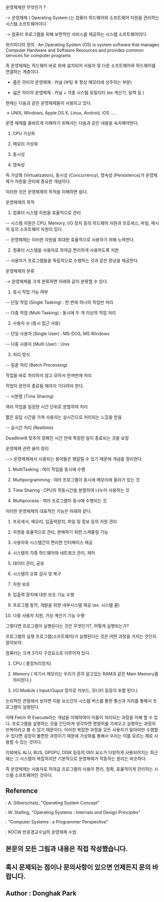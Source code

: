 운영체제란 무엇인가 ?

-> 운영체제 ( Operating System )는 컴퓨터 하드웨어와 소프트웨어 자원을 관리하는 시스템 소프트웨어이다.

-> 컴퓨터 프로그램을 위해 보편적인 서비스를 제공하는 시스템 소프트웨어이다.

위키피디아 정의 : An Operating System (OS) is system software that manages Computer Hardware and Software Resources and provides common services for computer programs

즉 운영체제는 하드웨어 바로 위에 설치되어 사용자 및 다른 소프트웨어와 하드웨어를 연결하는 계층이다.

- 좁은 의미의 운영체제 : 커널 (부팅 후 항상 메모리에 상주하는 부분)

- 넓은 의미의 운영체제 : 커널 + 각종 시스템 유틸리티 (ex 계산기, 달력 등 )

현재는 다음과 같은 운영체제들이 사용되고 있다.

-> UNIX, Windows, Apple OS X, Linux, Android, iOS .....

운영 체제를 올바르게 이해하기 위해서는 다음과 같은 내용을 숙지해야한다.

1. CPU 가상화

2. 메모리 가상화

3. 동시성

4. 영속성

즉 가상화 (Virtualization), 동시성 (Concurrency), 영속성 (Persistence)가 운영체제가 자원을 관리에 중요한 개념이다.

이러한 것은 운영체제의 목적을 이해하면 쉽다.

운영체제의 목적

1. 컴퓨터 시스템 자원을 효율적으로 관리

-- 시스템 자원은 CPU, Memory, I/O 장치 등의 하드웨어 자원과 프로세스, 파일, 메시지 등의 소프트웨어 자원이 있다.

-- 운영체제는 이러한 자원을 최대한 효율적으로 사용하기 위해 노력한다.

2. 컴퓨터 시스템을 사용자로 하여금 편리하게 사용하도록 지원

-- 사용자가 프로그램들을 독립적으로 수행하는 것과 같은 환상을 제공한다.

운영체제의 분류

-> 운영체제를 크게 분류하면 아래와 같이 분류할 수 있다.

1. 동시 작업 가능 여부

-- 단일 작업 (Single Tasking) : 한 번에 하나의 작업만 처리

-- 다중 작업 (Multi Tasking) : 동시에 두 개 이상의 작업 처리

2. 사용자 수 (동시 접근 사용)

-- 단일 사용자 (Single User) : MS-DOS, MS Windows

-- 다중 사용자 (Multi User) : Unix

3. 처리 방식

-- 일괄 처리 (Batch Processing)

작업을 바로 처리하지 않고 모아서 한꺼번에 처리

작업이 완전히 종료될 때까지 기다려야 한다.

-- 시분할 (Time Sharing)

여러 작업을 일정한 시간 단위로 분할하여 처리

짧은 응답 시간을 가져 사용자는 실시간으로 처리되는 느낌을 받음

-- 실시간 처리 (Realtime)

Deadline에 맞추어 정해진 시간 안에 특정한 일이 종료되는 것을 보장

운영체제 관련 용어 정리

--> 운영체제에서 사용되는 용어들은 헷갈릴 수 있기 때문에 개념을 정리한다.

1. MultiTasking : 여러 작업을 동시에 수행

2. Multiporgramming : 여러 프로그램이 동시에 메모리에 올라가 있는 것

3. Time Sharing : CPU의 작동시간을 분할하여 나누어 사용하는 것

4. Multiprocess : 여러 프로그램이 동시에 수행되는 것

이러한 운영체제의 대표적인 기능은 아래와 같다.

1. 프로세서, 메모리, 입출력장치, 파일 및 정보 등의 자원 관리

2. 자원을 효율적으로 관리, 분배하기 위한 스케쥴링 기능

3. 사용자와 시스템간의 편리한 인터페이스 제공

4. 시스템의 각종 하드웨어와 네트워크 관리, 제어

5. 데이터 관리, 공유

6. 시스템의 오류 검사 및 복구

7. 자원 보호

8. 입출력 장치에 대한 보조 기능 수행

9. 프로그램 동작, 개발을 위한 내부시스템 제공 (ex. 시스템 콜)

10. 다중 사용자 지원, 가상 계산기 기능 수행

그렇다면 프로그램이 실행된다는 것은 무엇인가?, 어떻게 실행되는가?

프로그램의 실행
프로그램(소프트웨어)가 실행된다는 것은 어떤 과정을 거치는 것인지 알아보자.

컴퓨터는 크게 3가지 구성요소로 이루어져 있다.

1. CPU ( 중앙처리장치)

2. Memory ( 여기서 메모리는 우리가 흔히 알고있는 RAM과 같은 Main Memory를 의미한다.)

3. I/O Module ( Input/Ouput 장치로 키보드, 모니터 등등이 포함 된다.)

논리적인 관점에서 보자면 이들 요소간의 시스템 버스를 통한 통신과 처리를 통해서 프로그램이 실행된다.

이때 Fetch 와 Execute라는 개념을 이해하여야 이들이 처리되는 과정을 이해 할 수 있다. 프로그램을 실행하는 것을 간단하게 생각하면 명령어를 가져오고 실행하는 과정의 반복이라고 볼 수 있기 때문이다. 이러한 복잡한 과정을 모든 사용자가 알아야만 수행할 수 있다면 굉장히 불편한 과정이기 때문에 가상화를 통해서 우리는 이를 모르는 채로 사용할 수 있는 것이다.

이외에도 ALU, BUS, GPGPU, DISK 등등의 여러 요소가 다양하게 사용되어지는 최근에는 그 시스템이 복잡하지만 기본적으로 운영체제가 작동하는 원리는 비슷하다.

즉 운영체제는 사용자로 하여금 프로그램의 사용이 편리, 정확, 효율적이게 관리하는 시스템 소프트웨어인 것이다.

## Reference

: A. Silberschatz, "Operating System Concept"

: W. Stalling, "Operating Systems : Internals and Design Principles"

: "Computer Systems : a Programmer Perspective"

: KOCW 반효경교수님의 운영체제 수업

## 본문의 모든 그림과 내용은 직접 작성했습니다.

## 혹시 문제되는 점이나 문의사항이 있으면 언제든지 문의 바랍니다.

## Author : Donghak Park
